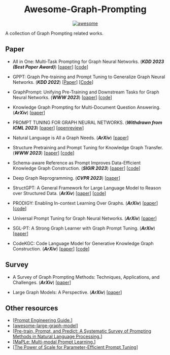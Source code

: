 <h1 align="center"><b>Awesome-Graph-Prompting</b></h1>
<p align="center">
  <a href="https://awesome.re"><img src="https://awesome.re/badge.svg" alt="awesome"></a>
</p>

A collection of Graph Prompting related works.

## Paper
* All in One: Multi-Task Prompting for Graph Neural Networks. (***KDD 2023 (Best Paper Award)***)
[[paper](https://arxiv.org/pdf/2307.01504.pdf)] 
[[code](https://github.com/sheldonresearch/ProG)]

* GPPT: Graph Pre-training and Prompt Tuning to Generalize Graph Neural Networks. (***KDD 2022***)
[[Paper](https://dl.acm.org/doi/10.1145/3534678.3539249)]
[[Code](https://github.com/MingChen-Sun/GPPT)]

* GraphPrompt: Unifying Pre-Training and Downstream Tasks for Graph Neural Networks. (***WWW 2023***)
[[paper](https://dl.acm.org/doi/pdf/10.1145/3543507.3583386)]
[[code](https://github.com/Starlien95/GraphPrompt)]

* Knowledge Graph Prompting for Multi-Document Question Answering. (***ArXiv***)
[[paper](https://arxiv.org/pdf/2308.11730.pdf)]

* PROMPT TUNING FOR GRAPH NEURAL NETWORKS. (***Withdrawn from ICML 2023***)
[[paper](https://openreview.net/pdf?id=SZojABvWnkx)]
[[openreview](https://openreview.net/forum?id=SZojABvWnkx)]

* Natural Language is All a Graph Needs. (***ArXiv***)
[[paper](https://arxiv.org/pdf/2308.07134.pdf)]

* Structure Pretraining and Prompt Tuning for Knowledge Graph Transfer. (***WWW 2023***)
[[paper](https://dl.acm.org/doi/pdf/10.1145/3543507.3583301)]
[[code](https://github.com/zjukg/KGTransformer)]

* Schema-aware Reference as Prompt Improves Data-Efficient Knowledge Graph Construction. (***SIGIR 2023***)
[[paper](https://arxiv.org/abs/2210.10709)]
[[code](https://github.com/zjunlp/RAP)]

* Deep Graph Reprogramming. (***CVPR 2023***)
[[paper](https://arxiv.org/pdf/2304.14593.pdf)]

* StructGPT: A General Framework for Large Language Model to Reason over Structured Data. (***ArXiv***)
[[paper](https://arxiv.org/abs/2305.09645)]
[[code](https://github.com/RUCAIBox/StructGPT)]

* PRODIGY: Enabling In-context Learning Over Graphs. (***ArXiv***)
[[paper](https://arxiv.org/pdf/2305.12600.pdf)]
[[code](https://github.com/snap-stanford/prodigy)]

* Universal Prompt Tuning for Graph Neural Networks. (***ArXiv***)
[[paper](https://arxiv.org/pdf/2209.15240.pdf)]

* SGL-PT: A Strong Graph Learner with Graph Prompt Tuning. (***ArXiv***)
[[paper](https://arxiv.org/pdf/2302.12449.pdf)]

* CodeKGC: Code Language Model for Generative Knowledge Graph Construction. (***ArXiv***)
[[paper](https://arxiv.org/abs/2304.09048)]
[[code](https://github.com/zjunlp/DeepKE/tree/main/example/llm/CodeKGC)]

## Survey

* A Survey of Graph Prompting Methods: Techniques, Applications, and Challenges. (***ArXiv***)
[[paper](https://arxiv.org/pdf/2303.07275.pdf)]

* Large Graph Models: A Perspective. (***ArXiv***)
[[paper](https://arxiv.org/pdf/2308.14522.pdf)]

## Other resources

* [[Prompt Engineering Guide.](https://www.promptingguide.ai)]
* [[awesome-large-graph-model](https://github.com/THUMNLab/awesome-large-graph-model)]
* [[Pre-train, Prompt, and Predict: A Systematic Survey of Prompting Methods in Natural Language Processing.](https://dl.acm.org/doi/pdf/10.1145/3560815?trk=public_post_comment-text)]
* [[MaPLe: Multi-modal Prompt Learning.](https://openaccess.thecvf.com/content/CVPR2023/papers/Khattak_MaPLe_Multi-Modal_Prompt_Learning_CVPR_2023_paper.pdf)]
* [[The Power of Scale for Parameter-Efficient Prompt Tuning](https://arxiv.org/pdf/2104.08691.pdf)]
